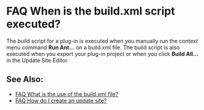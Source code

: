 FAQ When is the build.xml script executed?
==========================================

The build script for a plug-in is executed when you manually run the context menu command **Run Ant...** on a build.xml file. The build script is also executed when you export your plug-in project or when you click **Build All...** in the Update Site Editor.

See Also:
---------

*   [FAQ What is the use of the build.xml file?](./FAQ_What_is_the_use_of_the_build.xml_file.md "FAQ What is the use of the build.xml file?")
*   [FAQ How do I create an update site?](./FAQ_How_do_I_create_an_update_site.md "FAQ How do I create an update site?")

